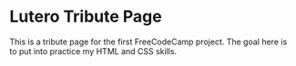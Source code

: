 # Lutero Tribute Page

This is a tribute page for the first FreeCodeCamp project. The goal here is to put into practice my HTML and CSS skills.